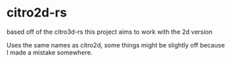 # citro2d-rs
based off of the citro3d-rs this project aims to work with the 2d version

Uses the same names as citro2d, some things might be slightly off because I made a mistake somewhere.
